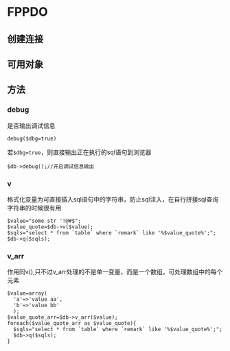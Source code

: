 # FPPDO




## 创建连接


## 可用对象

## 方法

### debug

是否输出调试信息

`debug($dbg=true)`

若`$dbg=true`，则直接输出正在执行的sql语句到浏览器

```
$db->debug();//开启调试信息输出
```


### v

格式化变量为可直接插入sql语句中的字符串，防止sql注入，在自行拼接sql查询字符串的时候很有用

```
$value="some str '!@#$";
$value_quote=$db->v($value);
$sqls="select * from `table` where `remark` like '%$value_quote%';";
$db->q($sqls);

```
### v_arr

作用同v(),只不过v_arr处理的不是单一变量，而是一个数组，可处理数组中的每个元素

```
$value=array(
  'a'=>'value aa',
  'b'=>'value bb'
  );
$value_quote_arr=$db->v_arr($value);
foreach($value_quote_arr as $value_quote){
  $sqls="select * from `table` where `remark` like '%$value_quote%';";
  $db->q($sqls);
}


```

### 
